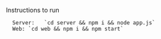 Instructions to run

```
  Server:   `cd server && npm i && node app.js`
  Web: `cd web && npm i && npm start`
```
